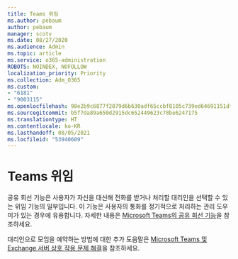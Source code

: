 ```yaml
---
title: Teams 위임
ms.author: pebaum
author: pebaum
manager: scotv
ms.date: 08/27/2020
ms.audience: Admin
ms.topic: article
ms.service: o365-administration
ROBOTS: NOINDEX, NOFOLLOW
localization_priority: Priority
ms.collection: Adm_O365
ms.custom:
- "6181"
- "9003115"
ms.openlocfilehash: 98e2b9c6877f2079d6b630adf65ccbf8105c739ed64691151df2cf2e75fc139b
ms.sourcegitcommit: b5f7da89a650d2915dc652449623c78be6247175
ms.translationtype: HT
ms.contentlocale: ko-KR
ms.lasthandoff: 08/05/2021
ms.locfileid: "53940609"
---
```

# <a name="teams-delegation"></a>Teams 위임

공유 회선 기능은 사용자가 자신을 대신해 전화를 받거나 처리할 대리인을 선택할 수 있는 위임 기능의 일부입니다. 이 기능은 사용자의 통화를 정기적으로 처리하는 관리 도우미가 있는 경우에 유용합니다. 자세한 내용은 [Microsoft Teams의 공유 회선 기능](https://docs.microsoft.com/microsoftteams/shared-line-appearance)을 참조하세요. 

대리인으로 모임을 예약하는 방법에 대한 추가 도움말은 [Microsoft Teams 및 Exchange 서버 상호 작용 문제 해결](https://docs.microsoft.com/microsoftteams/troubleshoot/known-issues/teams-exchange-interaction-issue)을 참조하세요.